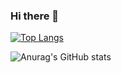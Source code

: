 ### Hi there 👋

<!--
**pointfs/pointfs** is a ✨ _special_ ✨ repository because its `README.md` (this file) appears on your GitHub profile.

Here are some ideas to get you started:

- 🔭 I’m currently working on ...
- 🌱 I’m currently learning ...
- 👯 I’m looking to collaborate on ...
- 🤔 I’m looking for help with ...
- 💬 Ask me about ...
- 📫 How to reach me: ...
- 😄 Pronouns: ...
- ⚡ Fun fact: ...

-->

[![Top Langs](https://github-readme-stats.vercel.app/api/top-langs/?username=pointfs&layout=compact)](https://github.com/pointfs/github-readme-stats)


![Anurag's GitHub stats](https://github-readme-stats.vercel.app/api?username=pointfs&count_private=true&show_icons=true&theme=synthwave)
